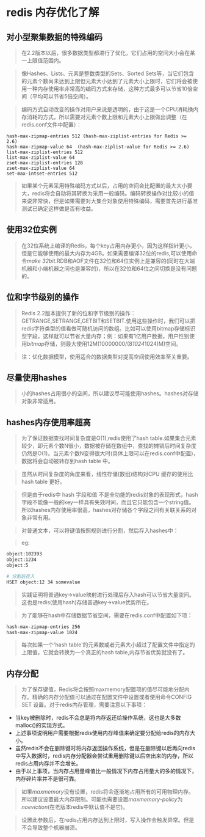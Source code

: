 # redis 内存优化了解
## 对小型聚集数据的特殊编码
>在2.2版本以后，很多数据类型都进行了优化，它们占用的空间大小会在某一上限值范围内。

>像Hashes、Lists、元素是整数类型的Sets、Sorted Sets等，当它们包含的元素个数尚未达到上限但元素大小达到了元素大小上限时，它们将会被使用一种内存使用率非常高的编码方式来存储，这种方式最多可以节省10倍空间（平均可以节省5倍空间）。

>编码方式自动改变的操作对用户来说是透明的，由于这是一个CPU消耗换内存消耗的方式，所以需要对元素个数上限和元素大小上限做出调整（在redis.conf文件中配置）：
```
hash-max-zipmap-entries 512 (hash-max-ziplist-entries for Redis >= 2.6)
hash-max-zipmap-value 64  (hash-max-ziplist-value for Redis >= 2.6)
list-max-ziplist-entries 512
list-max-ziplist-value 64
zset-max-ziplist-entries 128
zset-max-ziplist-value 64
set-max-intset-entries 512
```
>如果某个元素采用特殊编码方式以后，占用的空间会比配置的最大大小要大，redis将会自动将其转换为采用一般编码。编码转换操作对比较小的值来说非常快，但是如果需要对大集合对象使用特殊编码，需要首先进行基准测试已确定这样做是否有收益。

## 使用32位实例
>在32位系统上编译的Redis，每个key占用内存更小，因为这样指针更小，但是它能够使用的最大内存为4GB。如果需要编译32位的redis,可以使用命令<em>make 32bit</em>.RDB和AOF文件在32位和64位实例上是兼容的(同时在大端机器和小端机器之间也是兼容的)，所以在32位和64位之间切换是没有问题的。

## 位和字节级别的操作
>Redis 2.2版本提供了新的位和字节级别的操作：GETRANGE,SETRANGE,GETBIT和SETBIT.使用这些操作时，我们可以把redis字符类型的值看做可随机访问的数组。比如可以使用bitmap存储标识型字段，这样就可以节省大量内存；例：如果有1亿用户数据，用户性别使用<em>bitmap</em>存储，则最大使用12M(10000000/(8*1024*1024)M)空间。

>注：优化数据模型，使用适合的数据类型对提高空间使用效率至关重要。

## 尽量使用hashes
>小的hashes占用很小的空间，所以建议尽可能使用hashes。hashes对存储对象非常适用。

## hashes内存使用率超高
>为了保证数据查找时间复杂度是O(1),redis使用了hash table.如果集合元素较少，即元素个数N很小，数据被存储在数组中，查找的摊销后时间复杂度仍然是O(1)。当元素个数N变得很大时(具体上限可以在redis.conf中配置)，数据将会自动被转存到hash table 中。

>虽然从时间复杂度的角度来看，线性存储(数组)结构对CPU 缓存的使用比hash table 更好。

>但是由于redis中 hash 字段和值 不是全功能的redis对象的表现形式，hash 字段不能像一般的key一样具有失效时间，而且它只能包含一个string值。所以hashes内存使用率很高，hashes对存储各个字段之间有关联关系的对象非常有用。

>对普通文本，可以将键值按照规则进行分割，然后存入hashes中：

>eg:
```sh
object:102393
object:1234
object:5

# 分割后存入
HSET object:12 34 somevalue
```
>实践证明将普通key->value映射进行处理后存入hash可以节省大量空间。这也是redis(使用hash)存储普通key->value优势所在。

>为了能够在hash中存储数据节省空间，需要在redis.conf中配置如下项：
```sh
hash-max-zipmap-entries 256
hash-max-zipmap-value 1024
```
>每次如果一个'hash table'的元素数或者元素大小超过了配置文件中指定的上限值，它就会转换为一个真正的hash table,内存节省优势就没有了。

## 内存分配
>为了保存键值，Redis将会按照maxmemory配置项的值尽可能地分配内存。精确的内存分配值可以通过在配置文件中设置或者使用命令CONFIG SET 设置。对于redis内存管理，需要注意以下事项：
- 当key被删除时，redis不会总是将内存返还给操作系统，这也是大多数malloc()的实现方式。
- 上述事项说明用户需要根据redis使用内存峰值来确定要分配给redis的内存大小。
- 虽然redis不会在删除键时将内存返回操作系统，但是在删除键以后再向redis中写入数据时，redis内存分配器会尝试重用删除键以后空出来的内存，所以redis占用内存并不会增长。
- 由于以上事项，当内存占用量峰值比一般情况下内存占用量大的多的情况下，内存碎片率并不是很可靠。

>如果<em>maxmemory</em>没有设置，redis将会逐渐地占用所有的可用物理内存。所以建议设置最大内存限制。可能也需要设置<em>maxmemory-policy</em>为<em>noeviction</em>(在老版本redis中默认值不是它)。

>设置此参数后，在redis占用内存达到上限时，写入操作会触发异常。但是不会导致整个机器崩溃。


